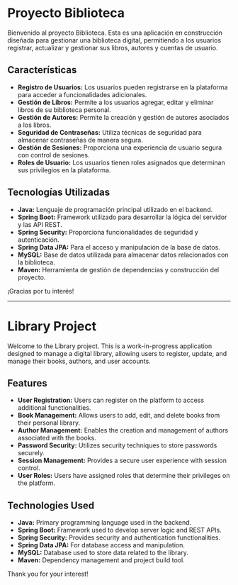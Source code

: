# Proyecto Biblioteca

Bienvenido al proyecto Biblioteca. Esta es una aplicación en construcción diseñada para gestionar una biblioteca digital, permitiendo a los usuarios registrar, actualizar y gestionar sus libros, autores y cuentas de usuario.

## Características

- **Registro de Usuarios:** Los usuarios pueden registrarse en la plataforma para acceder a funcionalidades adicionales.
- **Gestión de Libros:** Permite a los usuarios agregar, editar y eliminar libros de su biblioteca personal.
- **Gestión de Autores:** Permite la creación y gestión de autores asociados a los libros.
- **Seguridad de Contraseñas:** Utiliza técnicas de seguridad para almacenar contraseñas de manera segura.
- **Gestión de Sesiones:** Proporciona una experiencia de usuario segura con control de sesiones.
- **Roles de Usuario:** Los usuarios tienen roles asignados que determinan sus privilegios en la plataforma.

## Tecnologías Utilizadas

- **Java:** Lenguaje de programación principal utilizado en el backend.
- **Spring Boot:** Framework utilizado para desarrollar la lógica del servidor y las API REST.
- **Spring Security:** Proporciona funcionalidades de seguridad y autenticación.
- **Spring Data JPA:** Para el acceso y manipulación de la base de datos.
- **MySQL:** Base de datos utilizada para almacenar datos relacionados con la biblioteca.
- **Maven:** Herramienta de gestión de dependencias y construcción del proyecto.

¡Gracias por tu interés!

---

# Library Project

Welcome to the Library project. This is a work-in-progress application designed to manage a digital library, allowing users to register, update, and manage their books, authors, and user accounts.

## Features

- **User Registration:** Users can register on the platform to access additional functionalities.
- **Book Management:** Allows users to add, edit, and delete books from their personal library.
- **Author Management:** Enables the creation and management of authors associated with the books.
- **Password Security:** Utilizes security techniques to store passwords securely.
- **Session Management:** Provides a secure user experience with session control.
- **User Roles:** Users have assigned roles that determine their privileges on the platform.

## Technologies Used

- **Java:** Primary programming language used in the backend.
- **Spring Boot:** Framework used to develop server logic and REST APIs.
- **Spring Security:** Provides security and authentication functionalities.
- **Spring Data JPA:** For database access and manipulation.
- **MySQL:** Database used to store data related to the library.
- **Maven:** Dependency management and project build tool.

Thank you for your interest!
